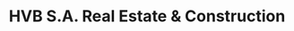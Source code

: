 ---
title: "HVB S.A. Real Estate & Construction"
url: /lomas-mironas/hvb-s-a-real-estate-y-construction/
shop: agente inmobiliario
---